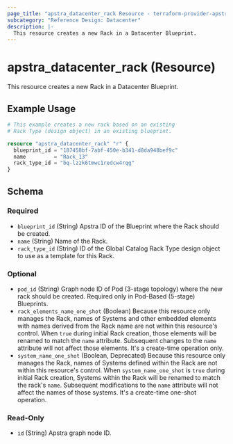 ```yaml
---
page_title: "apstra_datacenter_rack Resource - terraform-provider-apstra"
subcategory: "Reference Design: Datacenter"
description: |-
  This resource creates a new Rack in a Datacenter Blueprint.
---
```


# apstra_datacenter_rack (Resource)

This resource creates a new Rack in a Datacenter Blueprint.


## Example Usage

```terraform
# This example creates a new rack based on an existing
# Rack Type (design object) in an existing blueprint.

resource "apstra_datacenter_rack" "r" {
  blueprint_id = "187458bf-7abf-450e-b341-d8da948bef9c"
  name         = "Rack_13"
  rack_type_id = "bq-lzzk6tmwc1redcw4rqg"
}
```

<!-- schema generated by tfplugindocs -->
## Schema

### Required

- `blueprint_id` (String) Apstra ID of the Blueprint where the Rack should be created.
- `name` (String) Name of the Rack.
- `rack_type_id` (String) ID of the Global Catalog Rack Type design object to use as a template for this Rack.

### Optional

- `pod_id` (String) Graph node ID of Pod (3-stage topology) where the new rack should be created. Required only in Pod-Based (5-stage) Blueprints.
- `rack_elements_name_one_shot` (Boolean) Because this resource only manages the Rack, names of Systems and other embedded elements with names derived from the Rack name are not within this resource's control. When `true` during initial Rack creation, those elements will be renamed to match the `name` attribute. Subsequent changes to the `name` attribute will not affect those elements. It's a create-time operation only.
- `system_name_one_shot` (Boolean, Deprecated) Because this resource only manages the Rack, names of Systems defined within the Rack are not within this resource's control. When `system_name_one_shot` is `true` during initial Rack creation, Systems within the Rack will be renamed to match the rack's `name`. Subsequent modifications to the `name` attribute will not affect the names of those systems. It's a create-time one-shot operation.

### Read-Only

- `id` (String) Apstra graph node ID.



